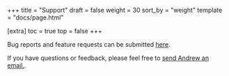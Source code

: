 +++
title = "Support"
draft = false
weight = 30
sort_by = "weight"
template = "docs/page.html"

[extra]
toc = true
top = false
+++

Bug reports and feature requests can be submitted [here](https://github.com/ajyoon/bml/issues).

If you have questions or feedback, please feel free to [send Andrew an email.](mailto:andrew@nothing-to-say.org).

